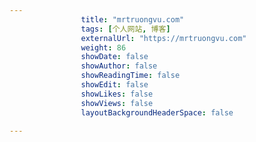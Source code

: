 ---
                title: "mrtruongvu.com"
                tags: [个人网站, 博客]
                externalUrl: "https://mrtruongvu.com"
                weight: 86
                showDate: false
                showAuthor: false
                showReadingTime: false
                showEdit: false
                showLikes: false
                showViews: false
                layoutBackgroundHeaderSpace: false
                ---

